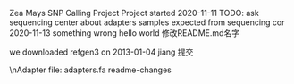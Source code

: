 Zea Mays SNP Calling Project
Project started 2020-11-11
TODO: ask sequencing center about adapters
samples expected from sequencing cor 2020-11-13
something wrong
hello world
修改README.md名字


we downloaded refgen3 on 2013-01-04
jiang 提交

\nAdapter file: adapters.fa
readme-changes
